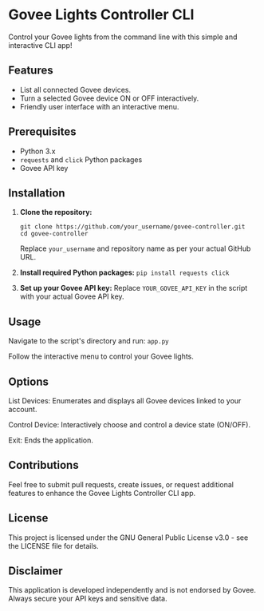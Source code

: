 # Govee Lights Controller CLI

Control your Govee lights from the command line with this simple and interactive CLI app!

## Features

- List all connected Govee devices.
- Turn a selected Govee device ON or OFF interactively.
- Friendly user interface with an interactive menu.

## Prerequisites

- Python 3.x
- `requests` and `click` Python packages
- Govee API key

## Installation

1. **Clone the repository:**
    ```shell
    git clone https://github.com/your_username/govee-controller.git
    cd govee-controller
    ```

    Replace `your_username` and repository name as per your actual GitHub URL.

2. **Install required Python packages:**
    ```pip install requests click```

3. **Set up your Govee API key:**
    Replace `YOUR_GOVEE_API_KEY` in the script with your actual Govee API key.

## Usage

Navigate to the script's directory and run:
```app.py```

Follow the interactive menu to control your Govee lights.

## Options
List Devices: Enumerates and displays all Govee devices linked to your account.

Control Device: Interactively choose and control a device state (ON/OFF).

Exit: Ends the application.

## Contributions
Feel free to submit pull requests, create issues, or request additional features to enhance the Govee Lights Controller CLI app.

## License
This project is licensed under the GNU General Public License v3.0 - see the LICENSE file for details.

## Disclaimer
This application is developed independently and is not endorsed by Govee. Always secure your API keys and sensitive data.
